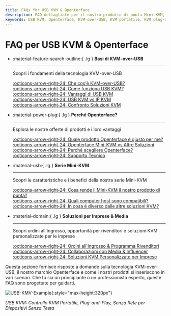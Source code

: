 ```yaml
---
title: FAQs for USB KVM & Openterface
description: FAQ dettagliate per il nostro prodotto di punta Mini-KVM, che coprono specifiche tecniche, guide all'uso e suggerimenti per la risoluzione dei problemi.
keywords: USB KVM, Openterface, KVM-over-USB, KVM portatile, KVM plug-and-play, KVM senza rete, controllo dispositivi senza testa, soluzioni IT, risoluzione dei problemi, prodotti Openterface
---
```


# FAQ per USB KVM & Openterface

<div class="grid cards" markdown>

-   :material-feature-search-outline:{ .lg } __Basi di KVM-over-USB__

    ---

    Scopri i fondamenti della tecnologia KVM-over-USB

    [:octicons-arrow-right-24: Che cos'è KVM-over-USB?](/faq/usbkvm/kvm-over-usb#what-is-kvm-over-usb)  
    [:octicons-arrow-right-24: Come funziona USB KVM?](/faq/usbkvm/kvm-over-usb#how-usb-kvm-works)  
    [:octicons-arrow-right-24: Vantaggi di USB KVM](/faq/usbkvm/kvm-over-usb#why-usb-kvm)  
    [:octicons-arrow-right-24: USB KVM vs IP KVM](/faq/usbkvm/kvm-over-usb#usb-vs-ip)  
    [:octicons-arrow-right-24: Confronto Soluzioni KVM](/faq/usbkvm/kvm-over-usb#kvm-comparison)  

-   :material-power-plug:{ .lg } __Perché Openterface?__

    ---

    Esplora le nostre offerte di prodotti e i loro vantaggi

    [:octicons-arrow-right-24: Quale prodotto Openterface è giusto per me?](/faq/usbkvm/openterface#choose-product)  
    [:octicons-arrow-right-24: Openterface Mini-KVM vs Altre Soluzioni](/faq/usbkvm/openterface#minikvm-comparison)  
    [:octicons-arrow-right-24: Perché scegliere Openterface?](/faq/usbkvm/openterface#why-openterface)  
    [:octicons-arrow-right-24: Supporto Tecnico](/faq/usbkvm/openterface#technical-support)  

-   :material-usb:{ .lg } __Serie Mini-KVM__

    ---

    Scopri le caratteristiche e i benefici della nostra serie Mini-KVM  

    [:octicons-arrow-right-24: Cosa rende il Mini-KVM il nostro prodotto di punta?](/faq/minikvm/op-minikvm#flagship-product)  
    [:octicons-arrow-right-24: Quali computer host sono compatibili?](/faq/minikvm/op-minikvm#mini-kvm-host-compatibility)  
    [:octicons-arrow-right-24: In cosa è diverso dalle altre soluzioni KVM?](/faq/minikvm/op-minikvm#mini-kvm-vs-other-kvms)

-   :material-domain:{ .lg } __Soluzioni per Imprese & Media__

    ---

    Scopri ordini all'ingrosso, opportunità per rivenditori e soluzioni KVM personalizzate per le imprese  

    [:octicons-arrow-right-24: Ordini all'Ingrosso & Programma Rivenditori](/faq/business#bulk-order-reseller)  
    [:octicons-arrow-right-24: Collaborazioni con Media & Influencer](/faq/business#media-collaboration)  
    [:octicons-arrow-right-24: Soluzioni KVM Personalizzate per Imprese](/faq/business#enterprise-kvm)  

</div>

Questa sezione fornisce risposte a domande sulla tecnologia KVM-over-USB, il nostro marchio Openterface e come i nostri prodotti si inseriscono in vari scenari. Che tu sia un principiante o un professionista esperto, queste FAQ sono progettate per guidarti.

![USB-KMV-Example](https://assets.openterface.com/images/product/use-case-demo-industrial-pc.jpg){:style="max-height:320px"}

*USB KVM: Controllo KVM Portatile, Plug-and-Play, Senza Rete per Dispositivi Senza Testa*